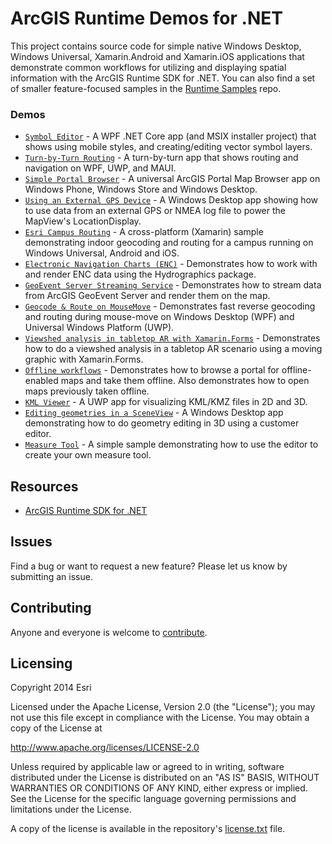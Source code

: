 ArcGIS Runtime Demos for .NET
===========================

This project contains source code for simple native Windows Desktop, Windows Universal, Xamarin.Android and Xamarin.iOS applications that demonstrate common workflows for utilizing and displaying spatial information with the ArcGIS Runtime SDK for .NET.
You can also find a set of smaller feature-focused samples in the [Runtime Samples](https://github.com/Esri/arcgis-runtime-samples-dotnet) repo.

### Demos

* [`Symbol Editor`](src/SymbolEditor) - A WPF .NET Core app (and MSIX installer project) that shows using mobile styles, and creating/editing vector symbol layers. 
* [`Turn-by-Turn Routing`](src/TurnByTurn) - A turn-by-turn app that shows routing and navigation on WPF, UWP, and MAUI.
* [`Simple Portal Browser`](src/SimplePortalBrowser) - A universal ArcGIS Portal Map Browser app on Windows Phone, Windows Store and Windows Desktop.
* [`Using an External GPS Device`](src/ExternalNmeaGPS) - A Windows Desktop app showing how to use data from an external GPS or NMEA log file to power the MapView's LocationDisplay.
* [`Esri Campus Routing`](src/CampusRouting) - A cross-platform (Xamarin) sample demonstrating indoor geocoding and routing for a campus running on Windows Universal, Android and iOS.
* [`Electronic Navigation Charts (ENC)`](src/HydrographicsSample) - Demonstrates how to work with and render ENC data using the Hydrographics package.
* [`GeoEvent Server Streaming Service`](src/GeoEventServerSample) - Demonstrates how to stream data from ArcGIS GeoEvent Server and render them on the map.
* [`Geocode & Route on MouseMove`](src/GeocodeAndRoutingOnMouseMove) - Demonstrates fast reverse geocoding and routing during mouse-move on Windows Desktop (WPF) and Universal Windows Platform (UWP).
* [`Viewshed analysis in tabletop AR with Xamarin.Forms`](src/ViewshedInTabletopAR) - Demonstrates how to do a viewshed analysis in a tabletop AR scenario using a moving graphic with Xamarin.Forms.
* [`Offline workflows`](src/OfflineWorkflowsSample) - Demonstrates how to browse a portal for offline-enabled maps and take them offline. Also demonstrates how to open maps previously taken offline.
* [`KML Viewer`](src/KmlViewer) - A UWP app for visualizing KML/KMZ files in 2D and 3D.
* [`Editing geometries in a SceneView`](src/SceneViewEdit) - A Windows Desktop app demonstrating how to do geometry editing in 3D using a customer editor.
* [`Measure Tool`](src/MeasureTool) - A simple sample demonstrating how to use the editor to create your own measure tool.


## Resources

* [ArcGIS Runtime SDK for .NET](https://developers.arcgis.com/net/)

## Issues

Find a bug or want to request a new feature?  Please let us know by submitting an issue.

## Contributing

Anyone and everyone is welcome to [contribute](CONTRIBUTING.md).

## Licensing
Copyright 2014 Esri

Licensed under the Apache License, Version 2.0 (the "License");
you may not use this file except in compliance with the License.
You may obtain a copy of the License at

   http://www.apache.org/licenses/LICENSE-2.0

Unless required by applicable law or agreed to in writing, software
distributed under the License is distributed on an "AS IS" BASIS,
WITHOUT WARRANTIES OR CONDITIONS OF ANY KIND, either express or implied.
See the License for the specific language governing permissions and
limitations under the License.

A copy of the license is available in the repository's [license.txt](license.txt) file.

